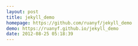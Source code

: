 ```yaml
---
layout: post
title: jekyll_demo
homepage: https://github.com/ruanyf/jekyll_demo
demo: https://ruanyf.github.io/jekyll_demo
date: 2012-08-25 05:18:39
---
```



